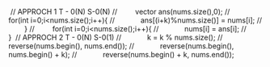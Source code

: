 ​
// APPROCH 1
T - 0(N)  S-0(N)
//         vector<int> ans(nums.size(),0);
//         for(int i=0;i<nums.size();i++){
//             ans[(i+k)%nums.size()] = nums[i];
//         }
//         for(int i=0;i<nums.size();i++){
//             nums[i] = ans[i];
//         }
​
// APPROCH 2
T - 0(N)  S-0(1)
//             k = k % nums.size();
//             reverse(nums.begin(), nums.end());
//             reverse(nums.begin(), nums.begin() + k);
//             reverse(nums.begin() + k, nums.end());